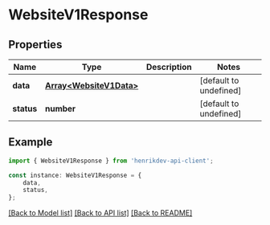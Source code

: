 # WebsiteV1Response


## Properties

Name | Type | Description | Notes
------------ | ------------- | ------------- | -------------
**data** | [**Array&lt;WebsiteV1Data&gt;**](WebsiteV1Data.md) |  | [default to undefined]
**status** | **number** |  | [default to undefined]

## Example

```typescript
import { WebsiteV1Response } from 'henrikdev-api-client';

const instance: WebsiteV1Response = {
    data,
    status,
};
```

[[Back to Model list]](../README.md#documentation-for-models) [[Back to API list]](../README.md#documentation-for-api-endpoints) [[Back to README]](../README.md)
